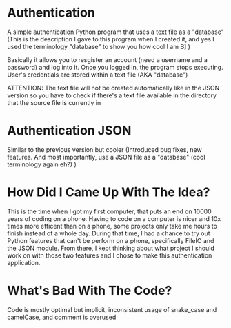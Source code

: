 # Authentication

A simple authentication Python program that uses a text file as a "database" (This is the description I gave to this program when I created it, and yes I used the terminology "database" to show you how cool I am B] )

Basically it allows you to resgister an account (need a username and a password) and log into it. Once you logged in, the program stops executing. User's credentials are stored within a text file (AKA "database")

ATTENTION:
The text file will not be created automatically like in the JSON version so you have to check if there's a text file available in the directory that the source file is currently in

# Authentication JSON

Similar to the previous version but cooler (Introduced bug fixes, new features. And most importantly, use a JSON file as a "database" (cool terminology again eh?) )

# How Did I Came Up With The Idea?

This is the time when I got my first computer, that puts an end on 10000 years of coding on a phone. Having to code on a computer is nicer and 10x times more efficent than on a phone, some projects only take me hours to finish instead of a whole day. During that time, I had a chance to try out Python features that can't be perform on a phone, specifically FileIO and the JSON module. From there, I kept thinking about what project I should work on with those two features and I chose to make this authentication application.

# What's Bad With The Code?

Code is mostly optimal but implicit, inconsistent usage of snake_case and camelCase, and comment is overused
